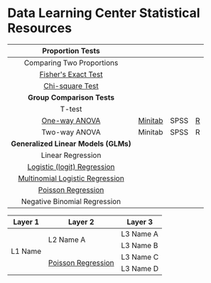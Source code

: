 # Data Learning Center Statistical Resources

| Proportion Tests | | | |
| :---: | :---: | :---: | :---: |
| Comparing Two Proportions | | | |
| [Fisher's Exact Test](https://online.stat.psu.edu/stat504/lesson/3/3.3) | | | |
| [Chi-square Test](https://online.stat.psu.edu/stat500/lesson/8) | | | |
| **Group Comparison Tests** | | | |
| T-test | | | |
| [One-way ANOVA](https://online.stat.psu.edu/stat500/lesson/10/10.1) | [Minitab](https://support.minitab.com/en-us/minitab/18/help-and-how-to/modeling-statistics/anova/how-to/one-way-anova/before-you-start/example/) | SPSS | [R](https://tylerbg.github.io/DLC_stat_resources/docs/one-way-ANOVA) |
| Two-way ANOVA | Minitab | SPSS | R |
| **Generalized Linear Models (GLMs)** | | | |
| Linear Regression | | | |
| [Logistic (logit) Regression](https://online.stat.psu.edu/stat501/lesson/15/15.1) | | | |
| [Multinomial Logistic Regression](https://online.stat.psu.edu/stat501/lesson/15/15.2) | | | |
| [Poisson Regression](https://online.stat.psu.edu/stat501/lesson/15/15.4) | | | |
| Negative Binomial Regression | | | |

<table>
    <thead>
        <tr>
            <th>Layer 1</th>
            <th>Layer 2</th>
            <th>Layer 3</th>
        </tr>
    </thead>
    <tbody>
        <tr>
            <td rowspan=4>L1 Name</td>
            <td rowspan=2>L2 Name A</td>
            <td>L3 Name A</td>
        </tr>
        <tr>
            <td>L3 Name B</td>
        </tr>
        <tr>
            <td rowspan=2><a href=https://online.stat.psu.edu/stat501/lesson/15/15.4>Poisson Regression</a></td>
            <td>L3 Name C</td>
        </tr>
        <tr>
            <td>L3 Name D</td>
        </tr>
    </tbody>
</table>
